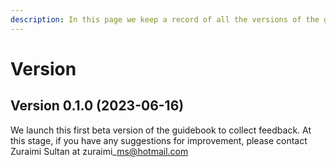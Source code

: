 ```yaml
---
description: In this page we keep a record of all the versions of the guidebook
---
```


# Version

## Version 0.1.0 (2023-06-16)

We launch this first beta version of the guidebook to collect feedback. At this stage, if you have any suggestions for improvement, please contact Zuraimi Sultan at zuraimi\_ms@hotmail.com
